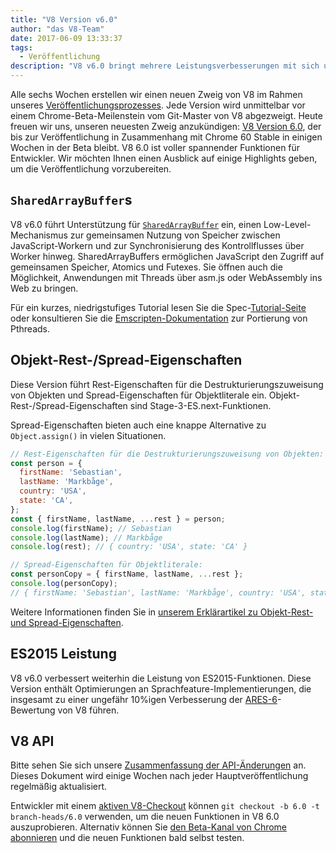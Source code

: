 ```yaml
---
title: "V8 Version v6.0"
author: "das V8-Team"
date: 2017-06-09 13:33:37
tags:
  - Veröffentlichung
description: "V8 v6.0 bringt mehrere Leistungsverbesserungen mit sich und führt Unterstützung für `SharedArrayBuffer` sowie Rest-/Spread-Eigenschaften für Objekte ein."
---
```

Alle sechs Wochen erstellen wir einen neuen Zweig von V8 im Rahmen unseres [Veröffentlichungsprozesses](/docs/release-process). Jede Version wird unmittelbar vor einem Chrome-Beta-Meilenstein vom Git-Master von V8 abgezweigt. Heute freuen wir uns, unseren neuesten Zweig anzukündigen: [V8 Version 6.0](https://chromium.googlesource.com/v8/v8.git/+log/branch-heads/6.0), der bis zur Veröffentlichung in Zusammenhang mit Chrome 60 Stable in einigen Wochen in der Beta bleibt. V8 6.0 ist voller spannender Funktionen für Entwickler. Wir möchten Ihnen einen Ausblick auf einige Highlights geben, um die Veröffentlichung vorzubereiten.

<!--truncate-->
## `SharedArrayBuffer`s

V8 v6.0 führt Unterstützung für [`SharedArrayBuffer`](https://developer.mozilla.org/en-US/docs/Web/JavaScript/Reference/Global_Objects/SharedArrayBuffer) ein, einen Low-Level-Mechanismus zur gemeinsamen Nutzung von Speicher zwischen JavaScript-Workern und zur Synchronisierung des Kontrollflusses über Worker hinweg. SharedArrayBuffers ermöglichen JavaScript den Zugriff auf gemeinsamen Speicher, Atomics und Futexes. Sie öffnen auch die Möglichkeit, Anwendungen mit Threads über asm.js oder WebAssembly ins Web zu bringen.

Für ein kurzes, niedrigstufiges Tutorial lesen Sie die Spec-[Tutorial-Seite](https://github.com/tc39/ecmascript_sharedmem/blob/master/TUTORIAL.md) oder konsultieren Sie die [Emscripten-Dokumentation](https://kripken.github.io/emscripten-site/docs/porting/pthreads.html) zur Portierung von Pthreads.

## Objekt-Rest-/Spread-Eigenschaften

Diese Version führt Rest-Eigenschaften für die Destrukturierungszuweisung von Objekten und Spread-Eigenschaften für Objektliterale ein. Objekt-Rest-/Spread-Eigenschaften sind Stage-3-ES.next-Funktionen.

Spread-Eigenschaften bieten auch eine knappe Alternative zu `Object.assign()` in vielen Situationen.

```js
// Rest-Eigenschaften für die Destrukturierungszuweisung von Objekten:
const person = {
  firstName: 'Sebastian',
  lastName: 'Markbåge',
  country: 'USA',
  state: 'CA',
};
const { firstName, lastName, ...rest } = person;
console.log(firstName); // Sebastian
console.log(lastName); // Markbåge
console.log(rest); // { country: 'USA', state: 'CA' }

// Spread-Eigenschaften für Objektliterale:
const personCopy = { firstName, lastName, ...rest };
console.log(personCopy);
// { firstName: 'Sebastian', lastName: 'Markbåge', country: 'USA', state: 'CA' }
```

Weitere Informationen finden Sie in [unserem Erklärartikel zu Objekt-Rest- und Spread-Eigenschaften](/features/object-rest-spread).

## ES2015 Leistung

V8 v6.0 verbessert weiterhin die Leistung von ES2015-Funktionen. Diese Version enthält Optimierungen an Sprachfeature-Implementierungen, die insgesamt zu einer ungefähr 10%igen Verbesserung der [ARES-6](http://browserbench.org/ARES-6/)-Bewertung von V8 führen.

## V8 API

Bitte sehen Sie sich unsere [Zusammenfassung der API-Änderungen](https://docs.google.com/document/d/1g8JFi8T_oAE_7uAri7Njtig7fKaPDfotU6huOa1alds/edit) an. Dieses Dokument wird einige Wochen nach jeder Hauptveröffentlichung regelmäßig aktualisiert.

Entwickler mit einem [aktiven V8-Checkout](/docs/source-code#using-git) können `git checkout -b 6.0 -t branch-heads/6.0` verwenden, um die neuen Funktionen in V8 6.0 auszuprobieren. Alternativ können Sie [den Beta-Kanal von Chrome abonnieren](https://www.google.com/chrome/browser/beta.html) und die neuen Funktionen bald selbst testen.

